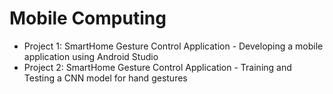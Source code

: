 # Mobile Computing
* Project 1: SmartHome Gesture Control Application - Developing a mobile application using Android Studio
* Project 2: SmartHome Gesture Control Application - Training and Testing a CNN model for hand gestures
